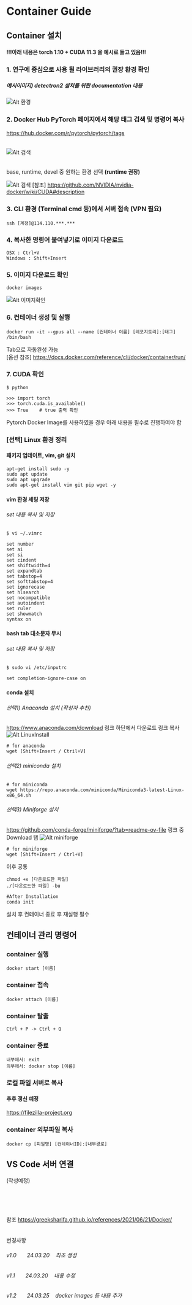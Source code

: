 Container Guide
=========

Container 설치
---------

#### !!!아래 내용은 torch 1.10 + CUDA 11.3 을 예시로 들고 있음!!!

### 1. 연구에 중심으로 사용 될 라이브러리의 권장 환경 확인

##### 예시이미지\) detectron2 설치를 위한 documentation 내용
![Alt 환경](./img/1.png)


### 2. Docker Hub PyTorch 페이지에서 해당 태그 검색 및 명령어 복사

https://hub.docker.com/r/pytorch/pytorch/tags 

\
![Alt 검색](./img/2.png)

\
base, runtime, devel 중 원하는 환경 선택 **(runtime 권장)**

![Alt 검색](./img/3.png)
[참조] https://github.com/NVIDIA/nvidia-docker/wiki/CUDA#description

### 3. CLI 환경 (Terminal cmd 등)에서 서버 접속 (VPN 필요)
    ssh [계정]@114.110.***.***

### 4. 복사한 명령어 붙여넣기로 이미지 다운로드

    OSX : Ctrl+V
    Windows : Shift+Insert

### 5. 이미지 다운로드 확인

    docker images

![Alt 이미지확인](./img/4.png)

### 6. 컨테이너 생성 및 실행
    docker run -it --gpus all --name [컨테이너 이름] [레포지토리]:[태그] /bin/bash
Tab으로 자동완성 가능 \
[옵션 참조] https://docs.docker.com/reference/cli/docker/container/run/


### 7. CUDA 확인
    $ python

    >>> import torch
    >>> torch.cuda.is_available()
    >>> True    # true 출력 확인
 

Pytorch Docker Image를 사용하였을 경우 아래 내용을 필수로 진행하여야 함


### [선택] Linux 환경 정리

#### 패키지 업데이트, vim, git 설치 

    apt-get install sudo -y
    sudo apt update
    sudo apt upgrade
    sudo apt-get install vim git pip wget -y

#### vim 환경 세팅 저장
###### set 내용 복사 및 저장

    $ vi ~/.vimrc

    set number
    set ai
    set si
    set cindent
    set shiftwidth=4
    set expandtab
    set tabstop=4
    set softtabstop=4
    set ignorecase
    set hlsearch
    set nocompatible
    set autoindent
    set ruler
    set showmatch
    syntax on


#### bash tab 대소문자 무시
###### set 내용 복사 및 저장

    $ sudo vi /etc/inputrc

    set completion-ignore-case on

#### conda 설치

###### 선택1) Anaconda 설치 (작성자 추천)
https://www.anaconda.com/download 링크 하단에서 다운로드 링크 복사
![Alt LinuxInstall](./img/5.png)

    # for anaconda
    wget [Shift+Insert / Ctril+V]

###### 선택2) miniconda 설치
    # for miniconda
    wget https://repo.anaconda.com/miniconda/Miniconda3-latest-Linux-x86_64.sh

###### 선택3) Miniforge 설치
https://github.com/conda-forge/miniforge/?tab=readme-ov-file 링크 중 Download 탭
![Alt miniforge](./img/6.png)

    # for miniforge
    wget [Shift+Insert / Ctrl+V]

이후 공통

    chmod +x [다운로드한 파일]
    ./[다운로드한 파일] -bu

    #After Installation
    conda init

설치 후 컨테이너 종료 후 재실행 필수



## 컨테이너 관리 명령어

### container 실행

    docker start [이름]

### container 접속

    docker attach [이름]

### container 탈출

    Ctrl + P -> Ctrl + Q

### container 종료

    내부에서: exit
    외부에서: docker stop [이름]

### 로컬 파일 서버로 복사

#### 추후 갱신 예정
https://filezilla-project.org

### container 외부파일 복사

    docker cp [피일명] [컨테이너ID]:[내부경로]

VS Code 서버 연결
---------
(작성예정)

\
\
\
\
참조
https://greeksharifa.github.io/references/2021/06/21/Docker/
\
\
\
변경사항

######    v1.0 &nbsp; &nbsp; &nbsp; 24.03.20 &nbsp;&nbsp; 최초 생성
######    v1.1 &nbsp; &nbsp; &nbsp; 24.03.20 &nbsp;&nbsp; 내용 수정
######    v1.2 &nbsp; &nbsp; &nbsp; 24.03.25 &nbsp;&nbsp; docker images 등 내용 추가
